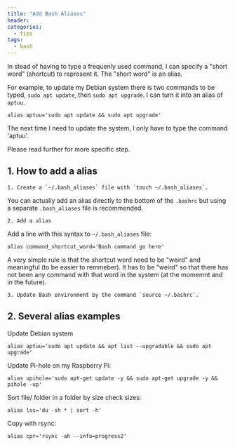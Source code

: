 ```yaml
---
title: "Add Bash Aliases"
header:
categories:
  - tips
tags:
  - bash
---
```


In stead of having to type a frequenly used command, I can specify a "short word" (shortcut) to represent it. The "short word" is an alias.

For example, to update my Debian system there is two commands to be typed, `sudo apt update`, then `sudo apt upgrade`. I can turn it into an alias of `aptuu`.

```
alias aptuu='sudo apt update && sudo apt upgrade'
```

The next time I need to update the system, I only have to type the command 'aptuu'.

Please read further for more specific step.

## 1. How to add a alias

    1. Create a `~/.bash_aliases` file with `touch ~/.bash_aliases`.

You can actually add an alias directly to the bottom of the `.bashrc` but using a separate `.bash_aliases` file is recommended.

    2. Add a alias

Add a line with this syntax to `~/.bash_aliases` file:

```
alias command_shortcut_word='Bash command go here'
```

A very simple rule is that the shortcut word need to be "weird" and meaningful (to be easier to remmeber). It has to be "weird" so that there has not been any command with that word in the system (at the momemnt and in the future).

    3. Update Bash environment by the command `source ~/.bashrc`.

## 2. Several alias examples

Update Debian system

```
alias aptuu='sudo apt update && apt list --upgradable && sudo apt upgrade'
```

Update Pi-hole on my Raspberry Pi:

```
alias upihole='sudo apt-get update -y && sudo apt-get upgrade -y && pihole -up'
```

Sort file/ folder in a folder by size check sizes:

```
alias lss='du -sh * | sort -h'
```

Copy with rsync:

```
alias cpr='rsync -ah --info=progress2'
```
